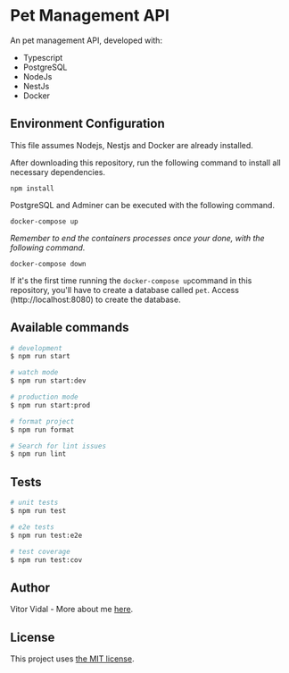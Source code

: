# Pet Management API

An pet management API, developed with:

- Typescript
- PostgreSQL
- NodeJs
- NestJs
- Docker

## Environment Configuration

This file assumes Nodejs, Nestjs and Docker are already installed.

After downloading this repository, run the following command to install all necessary dependencies.

```
npm install
```

PostgreSQL and Adminer can be executed with the following command.

```
docker-compose up
```

_Remember to end the containers processes once your done, with the following command._

```
docker-compose down
```

If it's the first time running the `docker-compose up`command in this repository, you'll have to create a database called `pet`. Access (http://localhost:8080) to create the database.

## Available commands

```bash
# development
$ npm run start

# watch mode
$ npm run start:dev

# production mode
$ npm run start:prod

# format project
$ npm run format

# Search for lint issues
$ npm run lint
```

## Tests

```bash
# unit tests
$ npm run test

# e2e tests
$ npm run test:e2e

# test coverage
$ npm run test:cov
```

## Author

Vitor Vidal - More about me [here](https://github.com/vitorvidaldev).

## License

This project uses [the MIT license](LICENSE).
